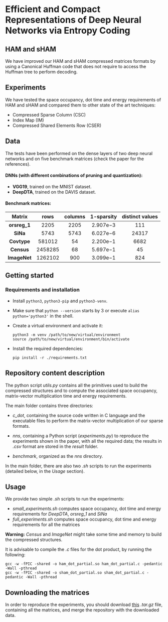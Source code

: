 # Efficient and Compact Representations of Deep Neural Networks via Entropy Coding

## HAM and sHAM
We have improved our HAM and sHAM compressed matrices formats by using a Canonical Huffman code that does not require to access the Huffman tree to perform decoding.

## Experiments
We have tested the space occupancy, dot time and energy requirements of HAM and sHAM and compared them to other state of the art techniques:
* Compressed Sparse Column (CSC)
* Index Map (IM)
* Compressed Shared Elements Row (CSER)

## Data
The tests have been performed on the dense layers of two deep neural networks and on five benchmark matrices (check the paper for the references).
#### DNNs (with different combinations of pruning and quantization):
* **VGG19**, trained on the MNIST dataset.
* **DeepDTA**, trained on the DAVIS dataset.
#### Benchmark matrices:
| **Matrix** |  **rows**  | **columns** |   **1-sparsity**  | **distinct values** |
|:----------:|:-------:|:-----:|:--------:|:-----:|
|  **orsreg_1**  |   2205  |  2205 | 2.907e−3 |  111  |
|    **SiNa**    |   5743  |  5743 | 6.027e−6 | 24317 |
|   **Covtype**  |  581012 |   54  | 2.200e−1 |  6682 |
|   **Census**   | 2458285 |   68  | 5.697e−1 |   45  |
|  **ImageNet**  | 1262102 |  900  | 3.099e−1 |  824  |

## Getting started

### Requirements and installation
* Install `python3`, `python3-pip` and `python3-venv`.
* Make sure that `python --version` starts by 3 or execute `alias python='python3'` in the shell.
* Create a virtual environment and activate it: 
  ```
  python3 -m venv /path/to/new/virtual/environment
  source /path/to/new/virtual/environment/bin/activate
  ```

* Install the required dependencies:
  ```
  pip install -r ./requirements.txt
  ```

## Repository content description
The python script *utils.py* contains all the primitives used to build the compressed structures and to compute the associated space occupancy, matrix-vector multiplication time and energy requirements.

The main folder contains three directories:
* *c_dot*, containing the source code written in C language and the executable files to perform the matrix-vector multiplication of our sparse formats.

* *nns*, containing a Python script (*experiments.py*) to reproduce the experiments shown in the paper, with all the required data; the results in *.csv* format are stored in the *result* folder.
* *benchmark*, organized as the *nns* directory.

In the main folder, there are also two *.sh* scripts to run the experiments (detailed below, in the *Usage* section).

## Usage
We provide two simple *.sh* scripts to run the experiments:
* *small_experiments.sh* computes space occupancy, dot time and energy requirements for *DeepDTA*, *orsreg_1* and *SiNa*
* *full_experiments.sh* computes space occupancy, dot time and energy requirements for all the matrices

**Warning:** *Census* and *ImageNet* might take some time and memory to build the compressed structures.

It is advisable to compile the *.c* files for the dot product, by running the following:
  ```
  gcc -w -fPIC -shared -o ham_dot_partial.so ham_dot_partial.c -pedantic -Wall -pthread
gcc -w -fPIC -shared -o sham_dot_partial.so sham_dot_partial.c -pedantic -Wall -pthread
  ```


## Downloading the matrices
In order to reproduce the experiments, you should download [this](https://www.mediafire.com/file/m0cjv959w4melbu/sHAM_data.tar.gz/file) *.tar.gz* file, containing all the matrices, and merge the repository with the downloaded data.




